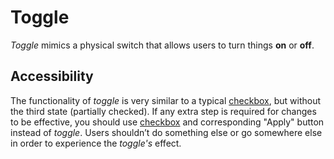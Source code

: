 # Toggle
*Toggle* mimics a physical switch that allows users to turn things **on** or **off**.

## Accessibility
The functionality of *toggle* is very similar to a typical [checkbox](https://www.w3.org/TR/wai-aria-practices/#checkbox), but without the third state (partially checked). If any extra step is required for changes to be effective, you should use [checkbox](/components/checkbox/) and corresponding "Apply" button instead of *toggle*. Users shouldn’t do something else or go somewhere else in order to experience the *toggle's* effect.